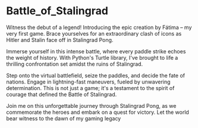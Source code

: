 # Battle_of_Stalingrad
Witness the debut of a legend! Introducing the epic creation by Fátima – my very first game. Brace yourselves for an extraordinary clash of icons as Hitler and Stalin face off in Stalingrad Pong.

Immerse yourself in this intense battle, where every paddle strike echoes the weight of history. With Python's Turtle library, I've brought to life a thrilling confrontation set amidst the ruins of Stalingrad.

Step onto the virtual battlefield, seize the paddles, and decide the fate of nations. Engage in lightning-fast maneuvers, fueled by unwavering determination. This is not just a game; it's a testament to the spirit of courage that defined the Battle of Stalingrad.

Join me on this unforgettable journey through Stalingrad Pong, as we commemorate the heroes and embark on a quest for victory. Let the world bear witness to the dawn of my gaming legacy
